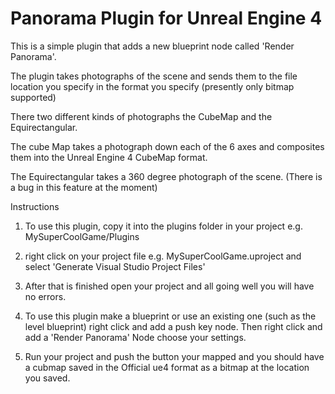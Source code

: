 # Panorama Plugin for Unreal Engine 4

This is a simple plugin that adds a new blueprint node called 'Render Panorama'.

The plugin takes photographs of the scene and sends them to the file location you specify in the format you specify (presently only bitmap supported)

There two different kinds of photographs the CubeMap and the Equirectangular. 

The cube Map takes a photograph down each of the 6 axes and composites them into the Unreal Engine 4 CubeMap format.

The Equirectangular takes a 360 degree photograph of the scene. (There is a bug in this feature at the moment)

Instructions

1) To use this plugin, copy it into the plugins folder in your project e.g. MySuperCoolGame/Plugins

2) right click on your project file e.g. MySuperCoolGame.uproject and select 'Generate Visual Studio Project Files'

3) After that is finished open your project and all going well you will have no errors.

4) To use this plugin make a blueprint or use an existing one (such as the level blueprint) right click and add a push key node. Then right click and add a 'Render Panorama' Node choose your settings.

5) Run your project and push the button your mapped and you should have a cubmap saved in the Official ue4 format as a bitmap at the location you saved.

